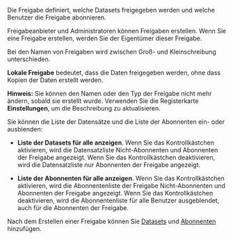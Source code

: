 Die Freigabe definiert, welche Datasets freigegeben werden und welche Benutzer die Freigabe abonnieren.

Freigabeanbieter und Administratoren können Freigaben erstellen. Wenn Sie eine Freigabe erstellen, werden Sie der Eigentümer dieser Freigabe.

Bei den Namen von Freigaben wird zwischen Groß- und Kleinschreibung unterschieden.

**Lokale Freigabe** bedeutet, dass die Daten freigegeben werden, ohne dass Kopien der Daten erstellt werden.

**Hinweis:** Sie können den Namen oder den Typ der Freigabe nicht mehr ändern, sobald sie erstellt wurde. Verwenden Sie die Registerkarte **Einstellungen**, um die Beschreibung zu aktualisieren.

Sie können die Liste der Datensätze und die Liste der Abonnenten ein- oder ausblenden:

-   **Liste der Datasets für alle anzeigen**. Wenn Sie das Kontrollkästchen aktivieren, wird die Datensatzliste Nicht-Abonnenten und Abonnenten der Freigabe angezeigt. Wenn Sie das Kontrollkästchen deaktivieren, wird die Datensatzliste nur Abonnenten der Freigabe angezeigt.

-   **Liste der Abonnenten für alle anzeigen**. Wenn Sie das Kontrollkästchen aktivieren, wird die Abonnentenliste der Freigabe Nicht-Abonnenten und Abonnenten der Freigabe angezeigt. Wenn Sie das Kontrollkästchen deaktivieren, wird die Abonnentenliste für alle Benutzer ausgeblendet, auch für die Abonnenten der Freigabe.

Nach dem Erstellen einer Freigabe können Sie [Datasets](rfg1681040443995.md) und [Abonnenten](vph1681040670091.md) hinzufügen.

